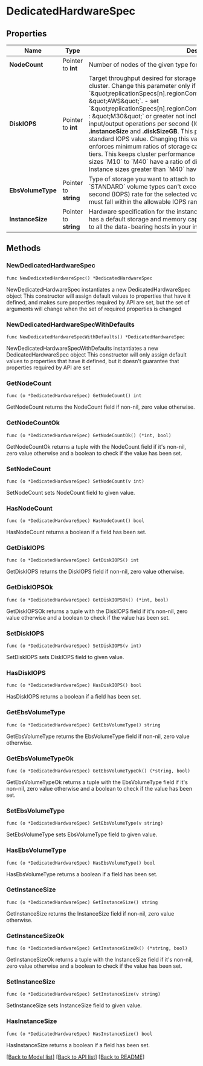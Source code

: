 # DedicatedHardwareSpec

## Properties

Name | Type | Description | Notes
------------ | ------------- | ------------- | -------------
**NodeCount** | Pointer to **int** | Number of nodes of the given type for MongoDB Cloud to deploy to the region. | [optional] 
**DiskIOPS** | Pointer to **int** | Target throughput desired for storage attached to your AWS-provisioned cluster. Change this parameter only if you:  - set &#x60;\&quot;replicationSpecs[n].regionConfigs[m].providerName\&quot; : \&quot;AWS\&quot;&#x60;. - set &#x60;\&quot;replicationSpecs[n].regionConfigs[m].electableSpecs.instanceSize\&quot; : \&quot;M30\&quot;&#x60; or greater not including &#x60;Mxx_NVME&#x60; tiers.  The maximum input/output operations per second (IOPS) depend on the selected **.instanceSize** and **.diskSizeGB**. This parameter defaults to the cluster tier&#39;s standard IOPS value. Changing this value impacts cluster cost. MongoDB Cloud enforces minimum ratios of storage capacity to system memory for given cluster tiers. This keeps cluster performance consistent with large datasets.  - Instance sizes &#x60;M10&#x60; to &#x60;M40&#x60; have a ratio of disk capacity to system memory of 60:1. - Instance sizes greater than &#x60;M40&#x60; have a ratio of 120:1. | [optional] 
**EbsVolumeType** | Pointer to **string** | Type of storage you want to attach to your AWS-provisioned cluster.  - &#x60;STANDARD&#x60; volume types can&#39;t exceed the default input/output operations per second (IOPS) rate for the selected volume size.   - &#x60;PROVISIONED&#x60; volume types must fall within the allowable IOPS range for the selected volume size. | [optional] [default to "STANDARD"]
**InstanceSize** | Pointer to **string** | Hardware specification for the instance sizes in this region. Each instance size has a default storage and memory capacity. The instance size you select applies to all the data-bearing hosts in your instance size. | [optional] 

## Methods

### NewDedicatedHardwareSpec

`func NewDedicatedHardwareSpec() *DedicatedHardwareSpec`

NewDedicatedHardwareSpec instantiates a new DedicatedHardwareSpec object
This constructor will assign default values to properties that have it defined,
and makes sure properties required by API are set, but the set of arguments
will change when the set of required properties is changed

### NewDedicatedHardwareSpecWithDefaults

`func NewDedicatedHardwareSpecWithDefaults() *DedicatedHardwareSpec`

NewDedicatedHardwareSpecWithDefaults instantiates a new DedicatedHardwareSpec object
This constructor will only assign default values to properties that have it defined,
but it doesn't guarantee that properties required by API are set

### GetNodeCount

`func (o *DedicatedHardwareSpec) GetNodeCount() int`

GetNodeCount returns the NodeCount field if non-nil, zero value otherwise.

### GetNodeCountOk

`func (o *DedicatedHardwareSpec) GetNodeCountOk() (*int, bool)`

GetNodeCountOk returns a tuple with the NodeCount field if it's non-nil, zero value otherwise
and a boolean to check if the value has been set.

### SetNodeCount

`func (o *DedicatedHardwareSpec) SetNodeCount(v int)`

SetNodeCount sets NodeCount field to given value.

### HasNodeCount

`func (o *DedicatedHardwareSpec) HasNodeCount() bool`

HasNodeCount returns a boolean if a field has been set.

### GetDiskIOPS

`func (o *DedicatedHardwareSpec) GetDiskIOPS() int`

GetDiskIOPS returns the DiskIOPS field if non-nil, zero value otherwise.

### GetDiskIOPSOk

`func (o *DedicatedHardwareSpec) GetDiskIOPSOk() (*int, bool)`

GetDiskIOPSOk returns a tuple with the DiskIOPS field if it's non-nil, zero value otherwise
and a boolean to check if the value has been set.

### SetDiskIOPS

`func (o *DedicatedHardwareSpec) SetDiskIOPS(v int)`

SetDiskIOPS sets DiskIOPS field to given value.

### HasDiskIOPS

`func (o *DedicatedHardwareSpec) HasDiskIOPS() bool`

HasDiskIOPS returns a boolean if a field has been set.

### GetEbsVolumeType

`func (o *DedicatedHardwareSpec) GetEbsVolumeType() string`

GetEbsVolumeType returns the EbsVolumeType field if non-nil, zero value otherwise.

### GetEbsVolumeTypeOk

`func (o *DedicatedHardwareSpec) GetEbsVolumeTypeOk() (*string, bool)`

GetEbsVolumeTypeOk returns a tuple with the EbsVolumeType field if it's non-nil, zero value otherwise
and a boolean to check if the value has been set.

### SetEbsVolumeType

`func (o *DedicatedHardwareSpec) SetEbsVolumeType(v string)`

SetEbsVolumeType sets EbsVolumeType field to given value.

### HasEbsVolumeType

`func (o *DedicatedHardwareSpec) HasEbsVolumeType() bool`

HasEbsVolumeType returns a boolean if a field has been set.

### GetInstanceSize

`func (o *DedicatedHardwareSpec) GetInstanceSize() string`

GetInstanceSize returns the InstanceSize field if non-nil, zero value otherwise.

### GetInstanceSizeOk

`func (o *DedicatedHardwareSpec) GetInstanceSizeOk() (*string, bool)`

GetInstanceSizeOk returns a tuple with the InstanceSize field if it's non-nil, zero value otherwise
and a boolean to check if the value has been set.

### SetInstanceSize

`func (o *DedicatedHardwareSpec) SetInstanceSize(v string)`

SetInstanceSize sets InstanceSize field to given value.

### HasInstanceSize

`func (o *DedicatedHardwareSpec) HasInstanceSize() bool`

HasInstanceSize returns a boolean if a field has been set.


[[Back to Model list]](../README.md#documentation-for-models) [[Back to API list]](../README.md#documentation-for-api-endpoints) [[Back to README]](../README.md)


